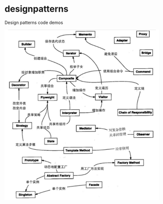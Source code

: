 # designpatterns
Design patterns code demos  

![Image text](https://github.com/Sakurakann/designpatterns/blob/master/res/img/patterns.png)
